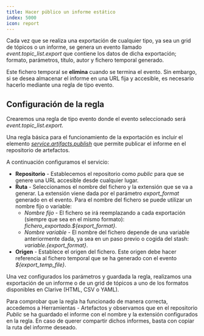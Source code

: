 ```yaml
---
title: Hacer público un informe estático
index: 5000
icon: report
---
```


Cada vez que se realiza una exportación de cualquier tipo, ya sea un grid de tópicos o un informe, se genera un evento llamado *event.topic_list.export* que contiene los datos de dicha exportación; formato, parámetros, título, autor y fichero temporal generado.

Este fichero temporal se **elimina** cuando se termina el evento. Sin embargo, si se desea almacenar el informe en una URL fija y accesible, es necesario hacerlo mediante una regla de tipo evento.

## Configuración de la regla

Crearemos una regla de tipo evento donde el evento seleccionado será *event.topic_list.export*.

Una regla básica para el funcionamiento de la exportación es incluir el elemento *[service.artifacts.publish](rules/palette/services/publish-files-according-catalog)* que permite publicar el informe en el repositorio de artefactos.

A continuación configuramos el servicio:

* **Repositorio** - Establecemos el repositorio como *public* para que se genere una URL accesible desde cualquier lugar.
* **Ruta** -  Seleccionamos el nombre del fichero y la extensión que se va a generar. La extensión viene dada por el parámetro *export_format* generado en el evento. Para el nombre del fichero se puede utilizar un nombre fijo o variable:
    - *Nombre fijo* - El fichero se irá reemplazando a cada exportación (siempre que sea en el mismo formato): *fichero_exportado.${export_format}*.
    - *Nombre variable* - El nombre del fichero depende de una variable anteriormente dada, ya sea en un paso previo o cogida del stash: *${variable}.${export_format}*.
* **Origen** - Establece el origen del fichero. Este origen debe hacer referencia al fichero temporal que se ha generado con el evento *${export_temp_file}*.

Una vez configurados los parámetros y guardada la regla, realizamos una exportación de un informe o de un grid de tópicos a uno de los formatos disponibles en Clarive (HTML, CSV o YAML).

Para comprobar que la regla ha funcionado de manera correcta, accedemos a Herramientas - Artefactos y observamos que en el repositorio *Public* se ha guardado el informe con el nombre y la extensión configurados en la regla. En caso de querer compartir dichos informes, basta con copiar la ruta del informe deseado.
